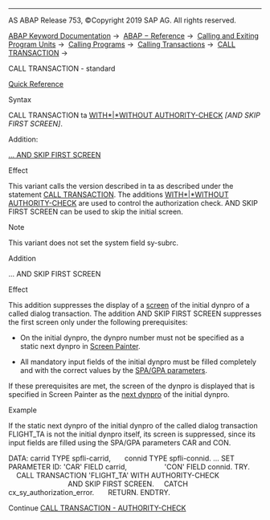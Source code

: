   

* * *

AS ABAP Release 753, ©Copyright 2019 SAP AG. All rights reserved.

[ABAP Keyword Documentation](https://help.sap.com/doc/abapdocu_753_index_htm/7.53/en-US/abenabap.htm) →  [ABAP − Reference](https://help.sap.com/doc/abapdocu_753_index_htm/7.53/en-US/abenabap_reference.htm) →  [Calling and Exiting Program Units](https://help.sap.com/doc/abapdocu_753_index_htm/7.53/en-US/abenabap_execution.htm) →  [Calling Programs](https://help.sap.com/doc/abapdocu_753_index_htm/7.53/en-US/abenabap_program_call.htm) →  [Calling Transactions](https://help.sap.com/doc/abapdocu_753_index_htm/7.53/en-US/abenabap_call_transaction.htm) →  [CALL TRANSACTION](https://help.sap.com/doc/abapdocu_753_index_htm/7.53/en-US/abapcall_transaction.htm) → 

CALL TRANSACTION - standard

[Quick Reference](https://help.sap.com/doc/abapdocu_753_index_htm/7.53/en-US/abapcall_transaction_shortref.htm)

Syntax

CALL TRANSACTION ta [WITH*|*WITHOUT AUTHORITY-CHECK](https://help.sap.com/doc/abapdocu_753_index_htm/7.53/en-US/abapcall_transaction_authority.htm) *\[*AND SKIP FIRST SCREEN*\]*.

Addition:

[... AND SKIP FIRST SCREEN](#!ABAP_ONE_ADD@1@)

Effect

This variant calls the version described in ta as described under the statement [CALL TRANSACTION](https://help.sap.com/doc/abapdocu_753_index_htm/7.53/en-US/abapcall_transaction.htm). The additions [WITH*|*WITHOUT AUTHORITY-CHECK](https://help.sap.com/doc/abapdocu_753_index_htm/7.53/en-US/abapcall_transaction_authority.htm) are used to control the authorization check. AND SKIP FIRST SCREEN can be used to skip the initial screen.

Note

This variant does not set the system field sy-subrc.

Addition

... AND SKIP FIRST SCREEN

Effect

This addition suppresses the display of a [screen](https://help.sap.com/doc/abapdocu_753_index_htm/7.53/en-US/abenscreen_glosry.htm "Glossary Entry") of the initial dynpro of a called dialog transaction. The addition AND SKIP FIRST SCREEN suppresses the first screen only under the following prerequisites:

-   On the initial dynpro, the dynpro number must not be specified as a static next dynpro in [Screen Painter](https://help.sap.com/doc/abapdocu_753_index_htm/7.53/en-US/abenscreen_painter_glosry.htm "Glossary Entry").
    
-   All mandatory input fields of the initial dynpro must be filled completely and with the correct values by the [SPA/GPA parameters](https://help.sap.com/doc/abapdocu_753_index_htm/7.53/en-US/abenspa_gpa_parameter_1_glosry.htm "Glossary Entry").
    

If these prerequisites are met, the screen of the dynpro is displayed that is specified in Screen Painter as the [next dynpro](https://help.sap.com/doc/abapdocu_753_index_htm/7.53/en-US/abennext_dynpro_glosry.htm "Glossary Entry") of the initial dynpro.

Example

If the static next dynpro of the initial dynpro of the called dialog transaction FLIGHT\_TA is not the initial dynpro itself, its screen is suppressed, since its input fields are filled using the SPA/GPA parameters CAR and CON.

DATA: carrid TYPE spfli-carrid,
      connid TYPE spfli-connid.
...
SET PARAMETER ID: 'CAR' FIELD carrid,
                  'CON' FIELD connid.
TRY.
    CALL TRANSACTION 'FLIGHT\_TA' WITH AUTHORITY-CHECK
                                 AND SKIP FIRST SCREEN.
    CATCH cx\_sy\_authorization\_error.
      RETURN.
ENDTRY.

Continue
[CALL TRANSACTION - AUTHORITY-CHECK](https://help.sap.com/doc/abapdocu_753_index_htm/7.53/en-US/abapcall_transaction_authority.htm)